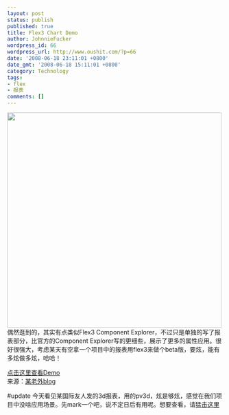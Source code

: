 ```yaml
---
layout: post
status: publish
published: true
title: Flex3 Chart Demo
author: JohnnieFucker
wordpress_id: 66
wordpress_url: http://www.oushit.com/?p=66
date: '2008-06-18 23:11:01 +0800'
date_gmt: '2008-06-18 15:11:01 +0800'
category: Technology
tags:
- flex
- 报表
comments: []
---
```

<p><img src="http://pic.yupoo.com/crazysperm/977875bc9a51/mibalahm.jpg" alt="" width="500" /><br />
偶然逛到的，其实有点类似Flex3 Component Explorer，不过只是单独的写了报表部分，比官方的Component Explorer写的更细些，展示了更多的属性应用。很好很强大，考虑某天有空拿一个项目中的报表用flex3来做个beta版，要炫，能有多炫做多炫，哈哈！</p>
<p><a href="http://demo.quietlyscheming.com/ChartSampler/app.html">点击这里查看Demo</a><br />
来源：<a href="http://www.quietlyscheming.com/">某老外blog</a></p>
<p>#update  今天看见某国际友人发的3d报表，用的pv3d，炫是够炫，感觉在我们项目中没啥应用场景。先mark一个吧，说不定日后有用呢。想要查看，请<a href="http://www.insideria.com/2008/06/3d-charts-using-papervision3d.html">猛击这里</a></p>
